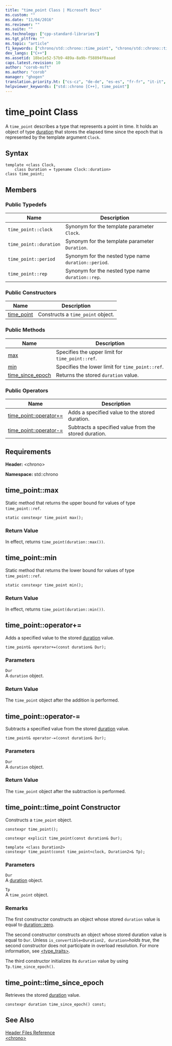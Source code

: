 ```yaml
---
title: "time_point Class | Microsoft Docs"
ms.custom: ""
ms.date: "11/04/2016"
ms.reviewer: ""
ms.suite: ""
ms.technology: ["cpp-standard-libraries"]
ms.tgt_pltfrm: ""
ms.topic: "article"
f1_keywords: ["chrono/std::chrono::time_point", "chrono/std::chrono::time_point::time_point", "chrono/std::chrono::time_point::max", "chrono/std::chrono::time_point::min", "chrono/std::chrono::time_point::time_since_epoch"]
dev_langs: ["C++"]
ms.assetid: 18be1e52-57b9-489a-8a9b-f58894f0aaad
caps.latest.revision: 10
author: "corob-msft"
ms.author: "corob"
manager: "ghogen"
translation.priority.ht: ["cs-cz", "de-de", "es-es", "fr-fr", "it-it", "ja-jp", "ko-kr", "pl-pl", "pt-br", "ru-ru", "tr-tr", "zh-cn", "zh-tw"]
helpviewer_keywords: ["std::chrono [C++], time_point"]
---
```

# time_point Class
A `time_point` describes a type that represents a point in time. It holds an object of type [duration](../standard-library/duration-class.md) that stores the elapsed time since the epoch that is represented by the template argument `Clock`.  
  
## Syntax  
  
```  
template <class Clock,  
    class Duration = typename Clock::duration>  
class time_point;  
```  
  
## Members  
  
### Public Typedefs  
  
|Name|Description|  
|----------|-----------------|  
|`time_point::clock`|Synonym for the template parameter `Clock`.|  
|`time_point::duration`|Synonym for the template parameter `Duration`.|  
|`time_point::period`|Synonym for the nested type name `duration::period`.|  
|`time_point::rep`|Synonym for the nested type name `duration::rep`.|  
  
### Public Constructors  
  
|Name|Description|  
|----------|-----------------|  
|[time_point](#time_point)|Constructs a `time_point` object.|  
  
### Public Methods  
  
|Name|Description|  
|----------|-----------------|  
|[max](#max)|Specifies the upper limit for `time_point::ref`.|  
|[min](#min)|Specifies the lower limit for `time_point::ref`.|  
|[time_since_epoch](#time_since_epoch)|Returns the stored `duration` value.|  
  
### Public Operators  
  
|Name|Description|  
|----------|-----------------|  
|[time_point::operator+=](#op_add_eq)|Adds a specified value to the stored duration.|  
|[time_point::operator-=](#operator-_eq)|Subtracts a specified value from the stored duration.|  
  
## Requirements  
 **Header:** \<chrono>  
  
 **Namespace:** std::chrono  
  
##  <a name="max"></a>  time_point::max
 Static method that returns the upper bound for values of type `time_point::ref`.  
  
```  
static constexpr time_point max();
```  
  
### Return Value  
 In effect, returns `time_point(duration::max())`.  
  
##  <a name="min"></a>  time_point::min
 Static method that returns the lower bound for values of type `time_point::ref`.  
  
```  
static constexpr time_point min();
```  
  
### Return Value  
 In effect, returns `time_point(duration::min())`.  
  
##  <a name="op_add_eq"></a>  time_point::operator+=  
 Adds a specified value to the stored [duration](../standard-library/duration-class.md) value.  
  
```  
time_point& operator+=(const duration& Dur);
```  
  
### Parameters  
 `Dur`  
 A `duration` object.  
  
### Return Value  
 The `time_point` object after the addition is performed.  
  
##  <a name="time_point__operator-_eq"></a>  time_point::operator-=  
 Subtracts a specified value from the stored [duration](../standard-library/duration-class.md) value.  
  
```  
time_point& operator-=(const duration& Dur);
```  
  
### Parameters  
 `Dur`  
 A `duration` object.  
  
### Return Value  
 The `time_point` object after the subtraction is performed.  
  
##  <a name="time_point"></a>  time_point::time_point Constructor  
 Constructs a `time_point` object.  
  
```  
constexpr time_point();

constexpr explicit time_point(const duration& Dur);

template <class Duration2>  
constexpr time_point(const time_point<clock, Duration2>& Tp);
```  
  
### Parameters  
 `Dur`  
 A [duration](../standard-library/duration-class.md) object.  
  
 `Tp`  
 A `time_point` object.  
  
### Remarks  
 The first constructor constructs an object whose stored `duration` value is equal to [duration::zero](../standard-library/duration-class.md#zero).  
  
 The second constructor constructs an object whose stored duration value is equal to `Dur`. Unless `is_convertible<Duration2, duration>`*holds true*, the second constructor does not participate in overload resolution. For more information, see [<type_traits>](../standard-library/type-traits.md).  
  
 The third constructor initializes its `duration` value by using `Tp.time_since_epoch()`.  
  
##  <a name="time_since_epoch"></a>  time_point::time_since_epoch
 Retrieves the stored [duration](../standard-library/duration-class.md) value.  
  
```  
constexpr duration time_since_epoch() const;
```  
  
## See Also  
 [Header Files Reference](../standard-library/cpp-standard-library-header-files.md)   
 [\<chrono>](../standard-library/chrono.md)

